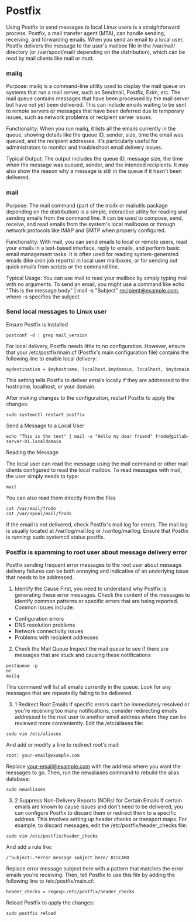 # Postfix
Using Postfix to send messages to local Linux users is a straightforward process. Postfix, a mail transfer agent (MTA), can handle sending, receiving, and forwarding emails. When you send an email to a local user, Postfix delivers the message to the user's mailbox file in the /var/mail/ directory (or /var/spool/mail/ depending on the distribution), which can be read by mail clients like mail or mutt. 

### mailq 
Purpose: mailq is a command-line utility used to display the mail queue on systems that run a mail server, such as Sendmail, Postfix, Exim, etc. The mail queue contains messages that have been processed by the mail server but have not yet been delivered. This can include emails waiting to be sent to remote servers or messages that have been deferred due to temporary issues, such as network problems or recipient server issues.
    
Functionality: When you run mailq, it lists all the emails currently in the queue, showing details like the queue ID, sender, size, time the email was queued, and the recipient addresses. It's particularly useful for administrators to monitor and troubleshoot email delivery issues.
    
Typical Output: The output includes the queue ID, message size, the time when the message was queued, sender, and the intended recipients. It may also show the reason why a message is still in the queue if it hasn't been delivered.
### mail
Purpose: The mail command (part of the mailx or mailutils package depending on the distribution) is a simple, interactive utility for reading and sending emails from the command line. It can be used to compose, send, receive, and read emails from the system's local mailboxes or through network protocols like IMAP and SMTP when properly configured.
    
Functionality: With mail, you can send emails to local or remote users, read your emails in a text-based interface, reply to emails, and perform basic email management tasks. It is often used for reading system-generated emails (like cron job reports) in local user mailboxes, or for sending out quick emails from scripts or the command line.
    
Typical Usage: You can use mail to read your mailbox by simply typing mail with no arguments. To send an email, you might use a command like echo "This is the message body" | mail -s "Subject" recipient@example.com, where -s specifies the subject.

### Send local messages to Linux user
Ensure Postfix is Installed
```
postconf -d | grep mail_version
```
For local delivery, Postfix needs little to no configuration. However, ensure that your /etc/postfix/main.cf (Postfix's main configuration file) contains the following line to enable local delivery:
```
mydestination = $myhostname, localhost.$mydomain, localhost, $mydomain
```
This setting tells Postfix to deliver emails locally if they are addressed to the hostname, localhost, or your domain.

After making changes to the configuration, restart Postfix to apply the changes:
```
sudo systemctl restart postfix
```

Send a Message to a Local User
```
echo "This is the test" | mail -s "Hello my dear friend" frodo@gitlab-server-01.localdomain
```

Reading the Message

The local user can read the message using the mail command or other mail clients configured to read the local mailbox. To read messages with mail, the user simply needs to type:
```
mail
```

You can also read them directly from the files
```
cat /var/mail/frodo
cat /var/spool/mail/frodo
```

If the email is not delivered, check Postfix's mail log for errors. The mail log is usually located at /var/log/mail.log or /var/log/maillog.
Ensure that Postfix is running: sudo systemctl status postfix.

### Postfix is spamming to root user about message delivery error
Postfix sending frequent error messages to the root user about message delivery failures can be both annoying and indicative of an underlying issue that needs to be addressed.

1. Identify the Cause
First, you need to understand why Postfix is generating these error messages. Check the content of the messages to identify common patterns or specific errors that are being reported. Common issues include:
- Configuration errors
- DNS resolution problems
- Network connectivity issues
- Problems with recipient addresses

2. Check the Mail Queue
Inspect the mail queue to see if there are messages that are stuck and causing these notifications
```
postqueue -p
or
mailq
```
This command will list all emails currently in the queue. Look for any messages that are repeatedly failing to be delivered.

3. 1 Redirect Root Emails
If specific errors can't be immediately resolved or you're receiving too many notifications, consider redirecting emails addressed to the root user to another email address where they can be reviewed more conveniently. Edit the /etc/aliases file:
```
sudo vim /etc/aliases
```
And add or modify a line to redirect root's mail:
```
root: your-email@example.com
```
Replace your-email@example.com with the address where you want the messages to go. Then, run the newaliases command to rebuild the alias database:
```
sudo newaliases
```
3. 2  Suppress Non-Delivery Reports (NDRs) for Certain Emails
If certain emails are known to cause issues and don't need to be delivered, you can configure Postfix to discard them or redirect them to a specific address. This involves setting up header checks or transport maps. For example, to discard messages, edit the /etc/postfix/header_checks file:
```
sudo vim /etc/postfix/header_checks
```
And add a rule like:
```
/^Subject:.*error message subject here/ DISCARD
```
Replace error message subject here with a pattern that matches the error emails you're receiving. Then, tell Postfix to use this file by adding the following line to /etc/postfix/main.cf:
```
header_checks = regexp:/etc/postfix/header_checks
```
Reload Postfix to apply the changes:
```
sudo postfix reload
```
